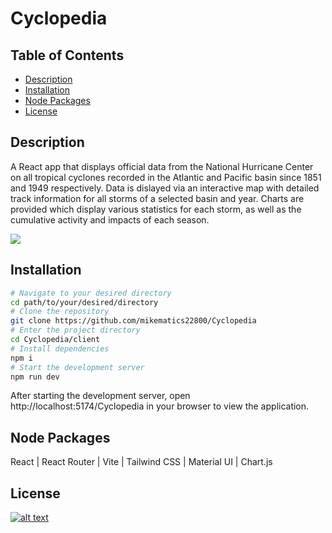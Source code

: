 # Cyclopedia

## Table of Contents
- [Description](#description)
- [Installation](#installation)
- [Node Packages](#node-packages)
- [License](#license)

## Description
A React app that displays official data from the National Hurricane Center on all tropical cyclones recorded in the Atlantic and Pacific basin since 1851 and 1949 respectively. Data is dislayed via an interactive map with detailed track information for all storms of a selected basin and year. Charts are provided which display various statistics for each storm, as well as the cumulative activity and impacts of each season.

[![](.client/public/screenshot.png)](https://mikematics22800.github.io/Cyclopedia)

## Installation

```bash
# Navigate to your desired directory
cd path/to/your/desired/directory
# Clone the repository
git clone https://github.com/mikematics22800/Cyclopedia
# Enter the project directory
cd Cyclopedia/client
# Install dependencies
npm i
# Start the development server
npm run dev
```
After starting the development server, open http://localhost:5174/Cyclopedia in your browser to view the application.

## Node Packages
React | React Router | Vite | Tailwind CSS | Material UI | Chart.js 

## License
[![alt text](https://img.shields.io/badge/License-ISC-blue.svg)](https://opensource.org/licenses/ISC)
